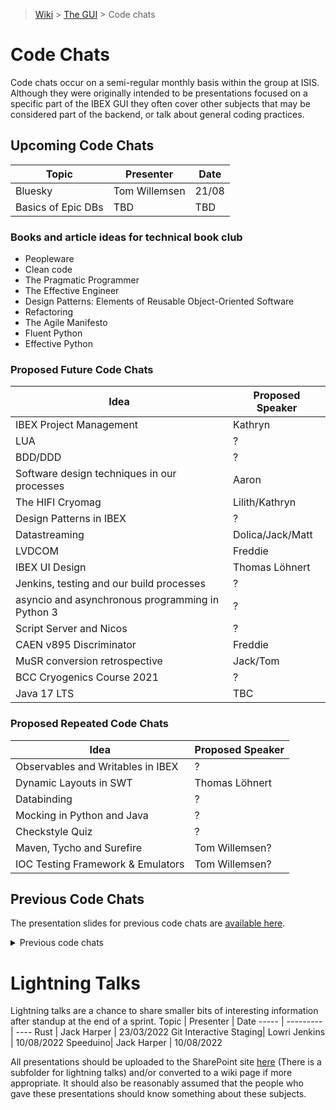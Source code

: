 > [Wiki](Home) > [The GUI](The-GUI) > Code chats

# Code Chats

Code chats occur on a semi-regular monthly basis within the group at ISIS. Although they were originally intended to be presentations focused on a specific part of the IBEX GUI they often cover other subjects that may be considered part of the backend, or talk about general coding practices.

## Upcoming Code Chats

Topic | Presenter | Date
----- | --------- | ----
 Bluesky | Tom Willemsen | 21/08
 Basics of Epic DBs | TBD | TBD



### Books and article ideas for technical book club

- Peopleware
- Clean code
- The Pragmatic Programmer
- The Effective Engineer
- Design Patterns: Elements of Reusable Object-Oriented Software
- Refactoring
- The Agile Manifesto
- Fluent Python
- Effective Python

### Proposed Future Code Chats

Idea | Proposed Speaker
---- | ---------------
IBEX Project Management | Kathryn
LUA  | ?
BDD/DDD | ?
Software design techniques in our processes | Aaron
The HIFI Cryomag | Lilith/Kathryn
Design Patterns in IBEX | ?
Datastreaming | Dolica/Jack/Matt
LVDCOM | Freddie
IBEX UI Design | Thomas Löhnert
Jenkins, testing and our build processes | ?
asyncio and asynchronous programming in Python 3 | ?
Script Server and Nicos | ?
CAEN v895 Discriminator | Freddie
MuSR conversion retrospective | Jack/Tom
BCC Cryogenics Course 2021 | ?
Java 17 LTS | TBC

### Proposed Repeated Code Chats

Idea | Proposed Speaker
---- | ----------------
Observables and Writables in IBEX | ?
Dynamic Layouts in SWT | Thomas Löhnert
Databinding | ?
Mocking in Python and Java | ?
Checkstyle Quiz | ?
Maven, Tycho and Surefire | Tom Willemsen?
IOC Testing Framework & Emulators | Tom Willemsen?

## Previous Code Chats

The presentation slides for previous code chats are [available here](https://stfc365.sharepoint.com/sites/ISISExperimentControls/ICP%20Discussions/Forms/AllItems.aspx?id=%2Fsites%2FISISExperimentControls%2FICP%20Discussions%2FGUI%5FChat%5FSlides&viewid=45d81cb9%2D9571%2D4a80%2Da5cc%2D2cb4871703a3). 
<details>
  <summary>Previous code chats</summary>
  
  ### 2015

Topic | Presenter | Date
----- | --------- | ----
Data Binding (two parts) (Contains info on MVVM) | Matt Clarke | Sept 2015
Mockito | Ian Bush | Sept 2015
Java Classes | Matt Clarke | Sept 2015
Eclipse RCP (two parts) | Matt Clarke | Oct 2015
Java Collections, Iterators and Streams | David Keymer | Nov 2015
Design Patterns in IBEX | Dominic Oram | Dec 2015
Eclipse Extensions | Dominic Oram | Dec 2015
Observables and Writables in IBEX (two parts) | Ian Bush | Dec 2015

### 2016
Topic | Presenter | Date
----- | --------- | ----
Final | Matt Clarke | Jan 2016
Java Quiz | Matt Clarke | Jan 2016
Checkstyle Quiz | Dominic Oram | Jan 2016
The SNS Scan Server | Dominic Oram | Jan 2016
Testing with RCPTT (the basics) | Ian Bush | April 2016
Maven and Tycho (two parts) | Matt Clarke | April 2016 
Javadoc | Kathryn Baker | Aug 2016  
Synchronized & Volatile | Thomas Lohnert | Aug 2016  
RCPTT - Tips and Tricks | Dominic Oram | Aug 2016
User Interface Heuristics | Thomas Lohnert | Nov 2016
How to Read ISIS LabVIEW Drivers | Kathryn Baker | Nov 2016

### 2017
Topic | Presenter | Date
----- | --------- | ----
MVVM Pattern | Dominic Oram | Feb 2017
Collision Detection | Jon Elmer | Feb 2017
IOC Testing Framework & Emulators | Tom Willemsen | Jul 2017
Motion Control Axis Testing | Dominic Oram | Jul 2017
Pythonic vs Non-Pythonic | Matt Clarke | Sep 2017
Python Style Checking & Flake8 | Samuel Jackson | Sep 2017
Eclipse 4 Migration | Adrian Potter | Sep 2017
Alignment Automation on ALF | Thomas Löhnert | Sep 2017
Code Reviews | Matt Clarke | Oct 2017
Dynamic Layouts in SWT | Thomas Löhnert | Oct 2017
The DAE | Freddie Akeroyd | Nov 2017
The HIFI Cryomag | Eilidh Southren | Nov 2017
Python 2 vs. Python 3 | David Keymer | Dec 2017
The RB Numbering System | Matt Clarke | Dec 2017

### 2018
Topic | Presenter | Date
----- | --------- | ----
System Testing with Squish | Adrian Potter | Jan 2018
Threading | Tom Willemsen | Jan 2018
Galil Motors | Kathryn Baker | Feb 2018
Grafana | Aidan McComb | Feb 2018
AutoIt | Chris Moreton-Smith | Apr 2018
Nicos | Dominic Oram | Apr 2018
SScanSS | Stephen Nneji | Aug 2018
Reflectometry | John Holt | Aug 2018
Java 8 | Tom Willemsen | Sep 2018
Introduction to Beckhoff Motors (Layers, Onions and Ogres) | Simon Cooper | Oct 2018
Experience as a new starter | Aaron Long | Nov 2018
Christmas Special: Bell ringing | Debbie Greenfield | Dec 2018

### 2019
Topic | Presenter | Date
----- | --------- | ----
Convert Record Changes | Liam Panchaud | Mar 2019
Technical debt: Configurations | Thomas Löhnert | Mar 2019
ACCU Conference Recap | Michal / Jack | April 2019
Queued State Machine | Kathryn | April 2019
Cryogenics | Tom | May 2019
Beckhoff Code Camp Recap | Dom | May 2019
EPICS Spring Meeting 2019 Recap | Aaron & David | June 2019
Graduate Placement Retrospective | Sophie Kirkham | June 2019 
Controls at the ESS | Michael Hart | July 2019
Datastreaming | Jack Harper | July 2019
How data moves at ISIS | Chris | Sep 2019
Migration to Python 3 | James | Sep 2019
Java 11 | Tom | Oct 2019
EPICS 7 | Freddie | Nov 2019

### 2020
Topic | Presenter | Date
----- | --------- | ----
The IBEX Script Generator | James | Jan '20
NeXus | Freddie | 11th March '20
System Testing With Squish | Dom | May '20
How to Read ISIS LabVIEW Drivers | Kathryn Baker | 6th August '20
Review techniques | Tom, Dom, James | 3rd September '20
DAQMx and Moxa DIO devices | Alistair | 28th September '20
Deploying EPICS with Ansible | CLF Controls team | 19th October '20
Helium Level Monitoring | Kathryn/Mihai | 19th November '20
Handover: Client Build System | Tom | 10th December '20

### 2021
Topic | Presenter | Date
----- | --------- | ----
Cryogenics handover | Tom Willemsen | 2nd February '21
RIKEN refurbishment | Kevin | 8th of March 21

### 2022
Topic | Presenter | Date | Recording
----- | --------- | ---- | ----------
Github Universe | Jack Allen | 14/01/22 | Not Recorded
ISISICP/DAE | Freddie | 31/03/22 | [Recorded here.](https://stfc365-my.sharepoint.com/:v:/r/personal/jack_harper_stfc_ac_uk/Documents/Recordings/Code%20chat%20(ISISICP_DAE)-20220331_140431-Meeting%20Recording.mp4?csf=1&web=1&e=ccVfMJ)
Motion in Ibex| Jack Harper | 27/04/22 | Not Recorded
[Docusaurus](https://github.com/JackEAllen/Docusaurus_L_and_D) | Jack Allen | 24/06/22 | [Recorded here.](https://stfc365.sharepoint.com/sites/ISISExperimentControls/_layouts/15/stream.aspx?id=%2Fsites%2FISISExperimentControls%2FICP%20Discussions%2FGUI%5FChat%5FSlides%2FDocusaurus%2Emp4&referrer=StreamWebApp%2EWeb&referrerScenario=AddressBarCopied%2Eview)
SANS/TRANS Instrument Scripts | Thomas Cottee Meldrum | 21/07/22 | [Recorded here.](https://stfc365.sharepoint.com/sites/ISISExperimentControls/_layouts/15/stream.aspx?id=%2Fsites%2FISISExperimentControls%2FICP%20Discussions%2FGUI%5FChat%5FSlides%2FSANS%20TRANS%20Instrument%20Scripts%2Emp4&referrer=StreamWebApp%2EWeb&referrerScenario=AddressBarCopied%2Eview)
IOC Testing Framework & Emulators | Tom Willemsen | 23/08/22 | [Recorded here.](https://stfc365.sharepoint.com/sites/ISISExperimentControls/_layouts/15/stream.aspx?id=%2Fsites%2FISISExperimentControls%2FICP%20Discussions%2FGUI%5FChat%5FSlides%2FEmulators%20and%20IOC%20Testing%20Framework%20Codechat%2Emp4&referrer=StreamWebApp%2EWeb&referrerScenario=AddressBarCopied%2Eview)
 Ibex Gui Build System (Maven) | Tom Willemsen | 22/11/22 | [Recorded here.](https://stfc365.sharepoint.com/sites/ISISExperimentControls/_layouts/15/stream.aspx?id=%2Fsites%2FISISExperimentControls%2FICP%20Discussions%2FGUI%5FChat%5FSlides%2FIBEX%20GUI%20build%20System%20Code%20chat%2Emp4&referrer=StreamWebApp%2EWeb&referrerScenario=AddressBarCopied%2Eview)

### 2024
Topic | Presenter | Date | Recording
----- | --------- | ---- | ----------
Java Debug Option & the GUI Singleton | Sudeepta Chakraborty | 08/03/24|[Part 1.](https://stfc365.sharepoint.com/sites/ISISExperimentControls/_layouts/15/stream.aspx?id=%2Fsites%2FISISExperimentControls%2FICP%20Discussions%2FGUI%5FChat%5FSlides%2FCode%5FChat%5FJava%5FDebug%5FOption%2Emp4&referrer=StreamWebApp%2EWeb&referrerScenario=AddressBarCopied%2Eview) [Part 2.](https://stfc365.sharepoint.com/sites/ISISExperimentControls/_layouts/15/stream.aspx?id=%2Fsites%2FISISExperimentControls%2FICP%20Discussions%2FGUI%5FChat%5FSlides%2FCode%5FChat%5FThe%5FGUI%5FSingleton%2Emp4&referrer=StreamWebApp%2EWeb&referrerScenario=AddressBarCopied%2Eview)
How Virtual Machines and VHDs can speed up IBEX deployment | Chris | 29/04/24 | [Recorded here.](https://stfc365.sharepoint.com/sites/ISISExperimentControls/_layouts/15/stream.aspx?id=%2Fsites%2FISISExperimentControls%2FICP%20Discussions%2FGUI%5FChat%5FSlides%2FCode%5Fchat%5FHow%5FVirtual%5FMachines%5Fand%5FVHDs%5Fcan%5Fspeed%5Fup%5FIBEX%5Fdeployment%2Emp4&referrer=StreamWebApp%2EWeb&referrerScenario=AddressBarCopied%2Eview%2E5b2105eb%2D3914%2D4d48%2Da5db%2D1f77539e7b7b)


</details>

# Lightning Talks
Lightning talks are a chance to share smaller bits of interesting information after standup at the end of a sprint.
Topic | Presenter | Date
----- | --------- | ----
Rust | Jack Harper | 23/03/2022
Git Interactive Staging| Lowri Jenkins | 10/08/2022
Speeduino| Jack Harper | 10/08/2022

All presentations should be uploaded to the SharePoint site [here](https://stfc365.sharepoint.com/sites/ISISExperimentControls/ICP%20Discussions/Forms/AllItems.aspx?id=%2Fsites%2FISISExperimentControls%2FICP%20Discussions%2FGUI%5FChat%5FSlides&viewid=45d81cb9%2D9571%2D4a80%2Da5cc%2D2cb4871703a3) (There is a subfolder for lightning talks) and/or converted to a wiki page if more appropriate. It should also be reasonably assumed that the people who gave these presentations should know something about these subjects.

